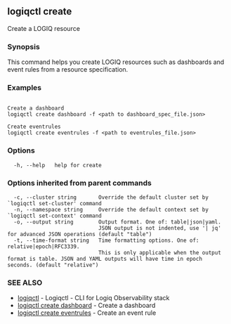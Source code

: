 ## logiqctl create

Create a LOGIQ resource

### Synopsis

This command helps you create LOGIQ resources such as dashboards and event rules from a resource specification.

### Examples

```

Create a dashboard
logiqctl create dashboard -f <path to dashboard_spec_file.json>

Create eventrules
logiqctl create eventrules -f <path to eventrules_file.json>

```

### Options

```
  -h, --help   help for create
```

### Options inherited from parent commands

```
  -c, --cluster string       Override the default cluster set by `logiqctl set-cluster' command
  -n, --namespace string     Override the default context set by `logiqctl set-context' command
  -o, --output string        Output format. One of: table|json|yaml. 
                             JSON output is not indented, use '| jq' for advanced JSON operations (default "table")
  -t, --time-format string   Time formatting options. One of: relative|epoch|RFC3339. 
                             This is only applicable when the output format is table. JSON and YAML outputs will have time in epoch seconds. (default "relative")
```

### SEE ALSO

* [logiqctl](logiqctl.md)	 - Logiqctl - CLI for Logiq Observability stack
* [logiqctl create dashboard](logiqctl_create_dashboard.md)	 - Create a dashboard
* [logiqctl create eventrules](logiqctl_create_eventrules.md)	 - Create an event rule

